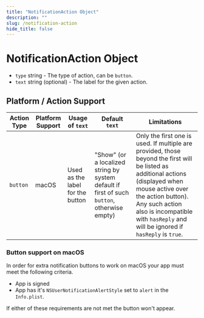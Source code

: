 ```yaml
---
title: "NotificationAction Object"
description: ""
slug: /notification-action
hide_title: false
---
```


# NotificationAction Object

* `type` string - The type of action, can be `button`.
* `text` string (optional) - The label for the given action.

## Platform / Action Support

| Action Type | Platform Support | Usage of `text` | Default `text` | Limitations |
|-------------|------------------|-----------------|----------------|-------------|
| `button`    | macOS            | Used as the label for the button | "Show" (or a localized string by system default if first of such `button`, otherwise empty) | Only the first one is used. If multiple are provided, those beyond the first will be listed as additional actions (displayed when mouse active over the action button). Any such action also is incompatible with `hasReply` and will be ignored if `hasReply` is `true`. |

### Button support on macOS

In order for extra notification buttons to work on macOS your app must meet the
following criteria.

* App is signed
* App has it's `NSUserNotificationAlertStyle` set to `alert` in the `Info.plist`.

If either of these requirements are not met the button won't appear.
